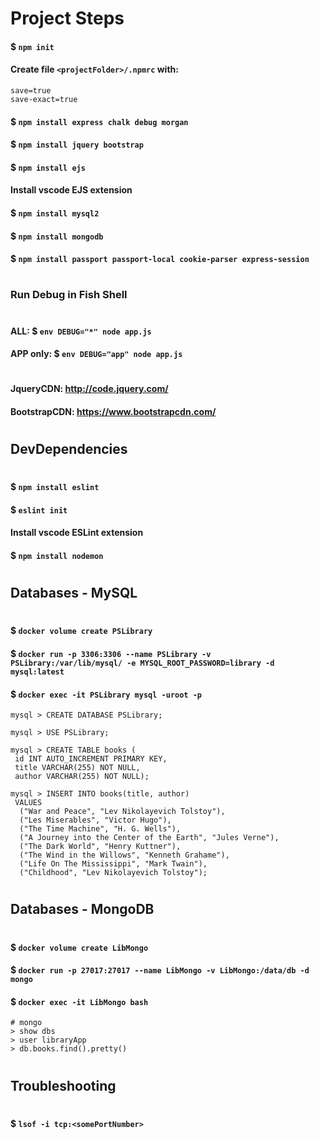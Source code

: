 # Project Steps

#### $ `npm init`

#### Create file `<projectFolder>/.npmrc` with:

    save=true
    save-exact=true

#### $ `npm install express chalk debug morgan`

#### $ `npm install jquery bootstrap`

#### $ `npm install ejs`

#### Install vscode EJS extension

#### $ `npm install mysql2`

#### $ `npm install mongodb`

#### $ `npm install passport passport-local cookie-parser express-session`

#

### Run Debug in Fish Shell

#

#### ALL: $ `env DEBUG="*" node app.js`

#### APP only: $ `env DEBUG="app" node app.js`

#

#### JqueryCDN: http://code.jquery.com/

#### BootstrapCDN: https://www.bootstrapcdn.com/

#

## DevDependencies

#

#### $ `npm install eslint`

#### $ `eslint init`

#### Install vscode ESLint extension

#### $ `npm install nodemon`

#

## Databases - MySQL

#

#### $ `docker volume create PSLibrary`

#### $ `docker run -p 3306:3306 --name PSLibrary -v PSLibrary:/var/lib/mysql/ -e MYSQL_ROOT_PASSWORD=library -d mysql:latest`

#### $ `docker exec -it PSLibrary mysql -uroot -p`

    mysql > CREATE DATABASE PSLibrary;

    mysql > USE PSLibrary;

    mysql > CREATE TABLE books (
     id INT AUTO_INCREMENT PRIMARY KEY,
     title VARCHAR(255) NOT NULL,
     author VARCHAR(255) NOT NULL);

    mysql > INSERT INTO books(title, author)
     VALUES
      ("War and Peace", "Lev Nikolayevich Tolstoy"),
      ("Les Miserables", "Victor Hugo"),
      ("The Time Machine", "H. G. Wells"),
      ("A Journey into the Center of the Earth", "Jules Verne"),
      ("The Dark World", "Henry Kuttner"),
      ("The Wind in the Willows", "Kenneth Grahame"),
      ("Life On The Mississippi", "Mark Twain"),
      ("Childhood", "Lev Nikolayevich Tolstoy");

#

## Databases - MongoDB

#

#### $ `docker volume create LibMongo`

#### $ `docker run -p 27017:27017 --name LibMongo -v LibMongo:/data/db -d mongo`

#### $ `docker exec -it LibMongo bash`

    # mongo
    > show dbs
    > user libraryApp
    > db.books.find().pretty()

#

## Troubleshooting

#

#### $ `lsof -i tcp:<somePortNumber>`
